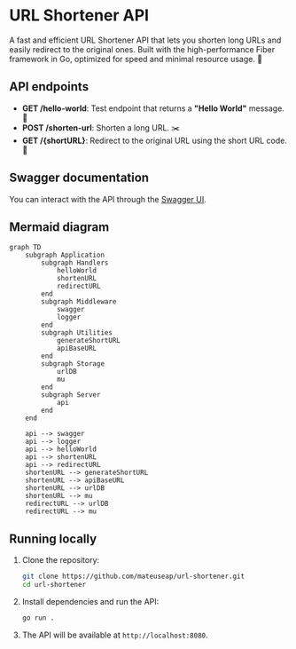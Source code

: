 # URL Shortener API

A fast and efficient URL Shortener API that lets you shorten long URLs and easily redirect to the original ones. Built with the high-performance Fiber framework in Go, optimized for speed and minimal resource usage. 🚀

## API endpoints

- **GET /hello-world**: Test endpoint that returns a **"Hello World"** message. 👋
- **POST /shorten-url**: Shorten a long URL. ✂️
- **GET /{shortURL}**: Redirect to the original URL using the short URL code. 🔄

## Swagger documentation

You can interact with the API through the [Swagger UI](https://url-shortener-k9wx.onrender.com/docs).

## Mermaid diagram

```mermaid
graph TD
    subgraph Application
        subgraph Handlers
            helloWorld
            shortenURL
            redirectURL
        end
        subgraph Middleware
            swagger
            logger
        end
        subgraph Utilities
            generateShortURL
            apiBaseURL
        end
        subgraph Storage
            urlDB
            mu
        end
        subgraph Server
            api
        end
    end

    api --> swagger
    api --> logger
    api --> helloWorld
    api --> shortenURL
    api --> redirectURL
    shortenURL --> generateShortURL
    shortenURL --> apiBaseURL
    shortenURL --> urlDB
    shortenURL --> mu
    redirectURL --> urlDB
    redirectURL --> mu
```

## Running locally

1. Clone the repository:
    ```bash
    git clone https://github.com/mateuseap/url-shortener.git
    cd url-shortener
    ```

2. Install dependencies and run the API:
    ```bash
    go run .
    ```

3. The API will be available at `http://localhost:8080`.
